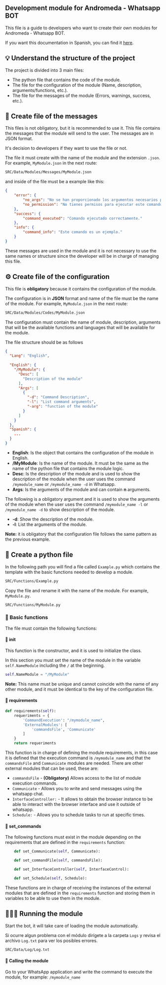 ## Development module for Andromeda - Whatsapp BOT

This file is a guide to developers who want to create their own modules for Andromeda - Whatsapp BOT.

If you want this documentation in Spanish, you can find it [here](../Spanish/Development/Create.md).

## 💡 Understand the structure of the project

The project is divided into 3 main files:
- The python file that contains the code of the module.
- The file for the configuration of the module (Name, description, arguments/functions, etc.).
- The file for the messages of the module (Errors, warnings, success, etc.).

## 💬 Create file of the messages

This files is not obligatory, but it is recommended to use it. This file contains the messages that the module will send to the user. The messages are in JSON format.
<br>

It's decision to developers if they want to use the file or not.

The file it must create with the name of the module and the extension `.json`. For example, `MyModule.json` in the next route: 
```bash
SRC/Data/Modules/Messages/MyModule.json
```
and inside of the file must be a example like this:
```json
{
    "error": {
        "no_args": "No se han proporcionado los argumentos necesarios para ejecutar este comando.",
        "no_permission": "No tienes permisos para ejecutar este comando."
    },
    "success": {
        "command_executed": "Comando ejecutado correctamente."
    },
    "info": {
        "command_info": "Este comando es un ejemplo."
    }
}
```
These messages are used in the module and it is not necessary to use the same names or structure since the developer will be in charge of managing this file.

## ⚙️ Create file of the configuration

This file is **obligatory** because it contains the configuration of the module.

The configuration is in **JSON** format and name of the file must be the name of the module. For example, `MyModule.json` in the next route:
```bash
SRC/Data/Modules/Codes/MyModule.json
```

The configuration must contain the name of module, description, arguments that will be the available functions and languages that will be available for the module.

The file structure should be as follows
```json
{
  "Lang": "English",
  
  "English": {
    "/MyModule": {
      "Desc": [
        "Description of the module"
      ],
      "Args": [
        {
          "-d": "Command Description",
          "-l": "List command arguments",
          "-arg": "function of the module"
        }
      ]
    }
  },
  "Spanish": {
    ...
  }
}
```

- **English**: Is the object that contains the configuration of the module in English.
- **/MyModule**: Is the name of the module. It must be the same as the name of the python file that contains the module logic.
- **Desc**: Is the description of the module and is used to show the description of the module when the user uses the command `/mymodule_name` or `/mymodule_name -d` in Whatsapp.
- **Args**: Is the arguments of the module and can contain **n** arguments.


The following is a obligatory argument and it is used to show the arguments of the module when the user uses the command `/mymodule_name -l` or `/mymodule_name -d` to show description of the module.
- **-d**: Show the description of the module.
- **-l**: List the arguments of the module.

**Note:** it is obligatory that the configuration file follows the same pattern as the previous example.

## 🐍 Create a python file


In the following path you will find a file called `Example.py` which contains the template with the basic functions needed to develop a module.

```bash
SRC/Functions/Example.py
```

Copy the file and rename it with the name of the module. For example, `MyModule.py`.

```bash
SRC/Functions/MyModule.py
```

### 📝 Basic functions

The file must contain the following functions:

#### 📌 __init__

This function is the constructor, and it is used to initialize the class.

In this section you must set the name of the module in the variable `self.NameModule` including the `/` at the beginning.
```python
self.NameModule = "/MyModule"
```

**Note:** This name must be unique and cannot coincide with the name of any other module, and it must be identical to the key of the configuration file.
#### 📌 requirements

```python
def requirements(self):
    requeriments = {
        'CommandExecution': "/mymodule_name",
        'ExternalModules': [
            'commandsFile', 'Communicate'
        ]
    }
    return requeriments
```
This function is in charge of defining the module requirements, in this case it is defined that the execution command is `/mymodule_name` and that the `commandsFile` and `Communicate` modules are needed.
There are other external modules that can be used, these are:

- `commandsFile` - **(Obligatory)** Allows access to the list of module execution commands.
- `Communicate` - Allows you to write and send messages using the whatsapp chat.
- `InterfaceController:` - It allows to obtain the browser instance to be able to interact with the browser interface and use it outside of whatsapp.
- `Schedule:` - Allows you to schedule tasks to run at specific times.

#### 📌 set_commands
The following functions must exist in the module depending on the requirements that are defined in the `requirements` function:

```python
    def set_Communicate(self, Communicate):

    def set_commandFile(self, commandsFile):

    def set_InterfaceController(self, InterfaceControl):

    def set_Schedule(self, Schedule):
```

These functions are in charge of receiving the instances of the external modules that are defined in the `requirements` function and storing them in variables to be able to use them in the module.

## 🏃🏽‍♂️ Running the module

Start the bot, it will take care of loading the module automatically.

Si ocurre algun problema con el módulo dirígete a la carpeta `Logs` y revisa el archivo `Log.txt` para ver los posibles errores.
```bash
SRC/Data/Log/Log.txt
```

#### 💬 Calling the module

Go to your WhatsApp application and write the command to execute the module, for example: `/mymodule_name`
